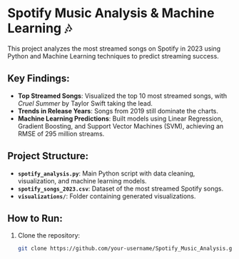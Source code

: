 # Spotify Music Analysis & Machine Learning 🎶

This project analyzes the most streamed songs on Spotify in 2023 using Python and Machine Learning techniques to predict streaming success.

## Key Findings:
- **Top Streamed Songs**: Visualized the top 10 most streamed songs, with *Cruel Summer* by Taylor Swift taking the lead.
- **Trends in Release Years**: Songs from 2019 still dominate the charts.
- **Machine Learning Predictions**: Built models using Linear Regression, Gradient Boosting, and Support Vector Machines (SVM), achieving an RMSE of 295 million streams.

## Project Structure:
- **`spotify_analysis.py`**: Main Python script with data cleaning, visualization, and machine learning models.
- **`spotify_songs_2023.csv`**: Dataset of the most streamed Spotify songs.
- **`visualizations/`**: Folder containing generated visualizations.

## How to Run:
1. Clone the repository:
   ```bash
   git clone https://github.com/your-username/Spotify_Music_Analysis.git
